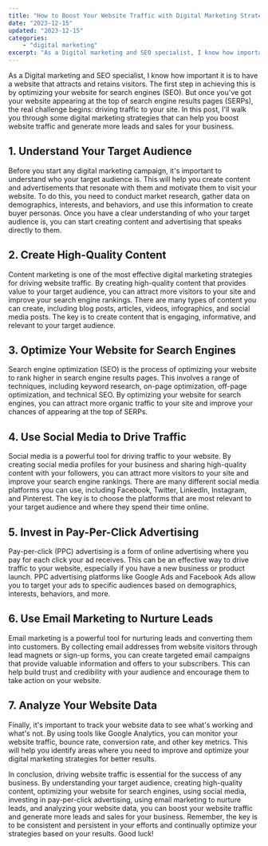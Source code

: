 ```yaml
---
title: "How to Boost Your Website Traffic with Digital Marketing Strategies"
date: "2023-12-15"
updated: "2023-12-15"
categories: 
    - "digital marketing"
excerpt: "As a Digital marketing and SEO specialist, I know how important it is to have a website that attracts and retains visitors. The first step in achieving this is by optimizing your website for search engines (SEO). But once you've got your website appearing at the top of search engine results pages (SERPs), the real challenge begins: driving traffic to your site. In this post, I'll walk you through some digital marketing strategies that can help you boost website traffic and generate more leads and sales for your business."
--- 
```

As a Digital marketing and SEO specialist, I know how important it is to have a website that attracts and retains visitors. The first step in achieving this is by optimizing your website for search engines (SEO). But once you've got your website appearing at the top of search engine results pages (SERPs), the real challenge begins: driving traffic to your site. In this post, I'll walk you through some digital marketing strategies that can help you boost website traffic and generate more leads and sales for your business.

## 1. Understand Your Target Audience
Before you start any digital marketing campaign, it's important to understand who your target audience is. This will help you create content and advertisements that resonate with them and motivate them to visit your website. To do this, you need to conduct market research, gather data on demographics, interests, and behaviors, and use this information to create buyer personas. Once you have a clear understanding of who your target audience is, you can start creating content and advertising that speaks directly to them.

## 2. Create High-Quality Content
Content marketing is one of the most effective digital marketing strategies for driving website traffic. By creating high-quality content that provides value to your target audience, you can attract more visitors to your site and improve your search engine rankings. There are many types of content you can create, including blog posts, articles, videos, infographics, and social media posts. The key is to create content that is engaging, informative, and relevant to your target audience.

## 3. Optimize Your Website for Search Engines
Search engine optimization (SEO) is the process of optimizing your website to rank higher in search engine results pages. This involves a range of techniques, including keyword research, on-page optimization, off-page optimization, and technical SEO. By optimizing your website for search engines, you can attract more organic traffic to your site and improve your chances of appearing at the top of SERPs.

## 4. Use Social Media to Drive Traffic
Social media is a powerful tool for driving traffic to your website. By creating social media profiles for your business and sharing high-quality content with your followers, you can attract more visitors to your site and improve your search engine rankings. There are many different social media platforms you can use, including Facebook, Twitter, LinkedIn, Instagram, and Pinterest. The key is to choose the platforms that are most relevant to your target audience and where they spend their time online.

## 5. Invest in Pay-Per-Click Advertising
Pay-per-click (PPC) advertising is a form of online advertising where you pay for each click your ad receives. This can be an effective way to drive traffic to your website, especially if you have a new business or product launch. PPC advertising platforms like Google Ads and Facebook Ads allow you to target your ads to specific audiences based on demographics, interests, behaviors, and more.

## 6. Use Email Marketing to Nurture Leads
Email marketing is a powerful tool for nurturing leads and converting them into customers. By collecting email addresses from website visitors through lead magnets or sign-up forms, you can create targeted email campaigns that provide valuable information and offers to your subscribers. This can help build trust and credibility with your audience and encourage them to take action on your website.

## 7. Analyze Your Website Data
Finally, it's important to track your website data to see what's working and what's not. By using tools like Google Analytics, you can monitor your website traffic, bounce rate, conversion rate, and other key metrics. This will help you identify areas where you need to improve and optimize your digital marketing strategies for better results.

In conclusion, driving website traffic is essential for the success of any business. By understanding your target audience, creating high-quality content, optimizing your website for search engines, using social media, investing in pay-per-click advertising, using email marketing to nurture leads, and analyzing your website data, you can boost your website traffic and generate more leads and sales for your business. Remember, the key is to be consistent and persistent in your efforts and continually optimize your strategies based on your results. Good luck!